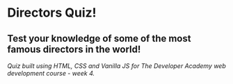 # Directors Quiz!

## Test your knowledge of some of the most famous directors in the world!

*Quiz built using HTML, CSS and Vanilla JS for The Developer Academy web development course - week 4.*

